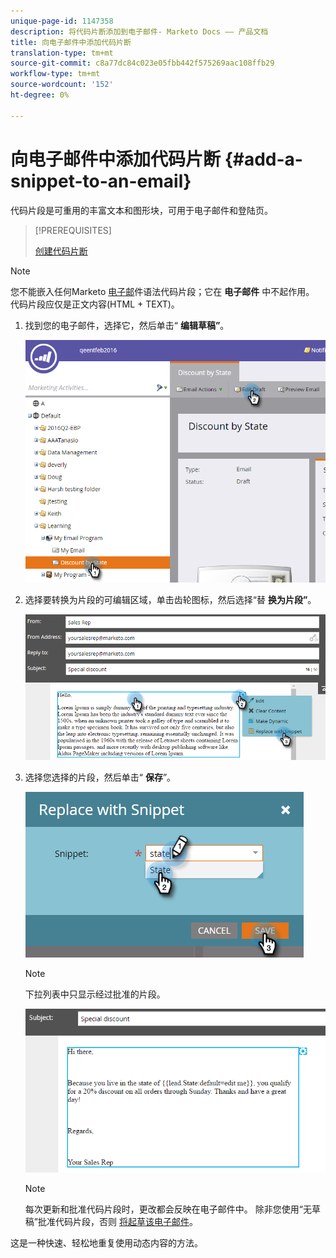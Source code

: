```yaml
---
unique-page-id: 1147358
description: 将代码片断添加到电子邮件- Marketo Docs —— 产品文档
title: 向电子邮件中添加代码片断
translation-type: tm+mt
source-git-commit: c8a77dc84c023e05fbb442f575269aac108ffb29
workflow-type: tm+mt
source-wordcount: '152'
ht-degree: 0%

---
```



# 向电子邮件中添加代码片断 {#add-a-snippet-to-an-email}

代码片段是可重用的丰富文本和图形块，可用于电子邮件和登陆页。

>[!PREREQUISITES]
>
>[创建代码片断](/help/marketo/product-docs/personalization/segmentation-and-snippets/snippets/create-a-snippet.md)


>[!NOTE]
>
>您不能嵌入任何Marketo [电子邮](/help/marketo/product-docs/email-marketing/general/email-editor-2/email-template-syntax.md)件语法代码片段；它在 **电子邮件** 中不起作用。 代码片段应仅是正文内容(HTML + TEXT)。

1. 找到您的电子邮件，选择它，然后单击“ **编辑草稿”**。

   ![](assets/one-2.png)

1. 选择要转换为片段的可编辑区域，单击齿轮图标，然后选择“替 **换为片段”**。

   ![](assets/two-2.png)

1. 选择您选择的片段，然后单击“ **保存**”。

   ![](assets/three-1.png)

   >[!NOTE]
   >
   >下拉列表中只显示经过批准的片段。

   ![](assets/four.png)

   >[!NOTE]
   >
   >每次更新和批准代码片段时，更改都会反映在电子邮件中。 除非您使用“无草稿”批准代码片段，否则 [将起草该电子邮件](/help/marketo/product-docs/administration/users-and-roles/managing-user-roles-and-permissions/enable-no-draft-for-snippets.md)。

这是一种快速、轻松地重复使用动态内容的方法。
